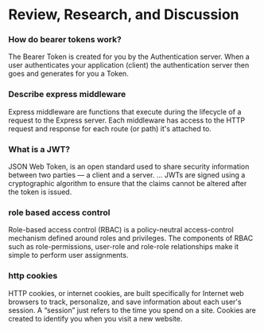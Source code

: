 # Review, Research, and Discussion

### How do bearer tokens work?

The Bearer Token is created for you by the Authentication server. When a user authenticates your application (client) the authentication server then goes and generates for you a Token.

### Describe express middleware

Express middleware are functions that execute during the lifecycle of a request to the Express server. Each middleware has access to the HTTP request and response for each route (or path) it's attached to. 

### What is a JWT?

JSON Web Token, is an open standard used to share security information between two parties — a client and a server. ... JWTs are signed using a cryptographic algorithm to ensure that the claims cannot be altered after the token is issued.


### role based access control 

 Role-based access control (RBAC) is a policy-neutral access-control mechanism defined around roles and privileges. The components of RBAC such as role-permissions, user-role and role-role relationships make it simple to perform user assignments.

### http cookies

HTTP cookies, or internet cookies, are built specifically for Internet web browsers to track, personalize, and save information about each user's session. A “session” just refers to the time you spend on a site. Cookies are created to identify you when you visit a new website.

